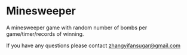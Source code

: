 # Minesweeper
A minesweeper game with random number of bombs per game/timer/records of winning.

If you have any questions please contact zhangyifansugar@gmail.com
